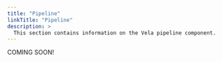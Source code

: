 ```yaml
---
title: "Pipeline"
linkTitle: "Pipeline"
description: >
  This section contains information on the Vela pipeline component.
---
```


COMING SOON!
